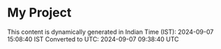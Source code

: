 # My Project

This content is dynamically generated in Indian Time (IST): 2024-09-07 15:08:40 IST
Converted to UTC: 2024-09-07 09:38:40 UTC
